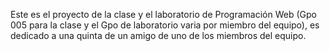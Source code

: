 Este es el proyecto de la clase y el laboratorio de Programación Web (Gpo 005 para la clase y el Gpo de laboratorio varia por miembro del equipo), es dedicado a una quinta de un amigo de uno de los miembros del equipo. 
